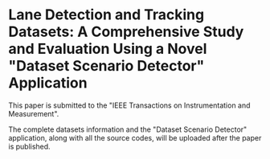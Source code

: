 # Lane Detection and Tracking Datasets: A Comprehensive Study and Evaluation Using a Novel "Dataset Scenario Detector" Application

This paper is submitted to the "IEEE Transactions on Instrumentation and Measurement". 

The complete datasets information and the "Dataset Scenario Detector" application, along with all the source codes, will be uploaded after the paper is published.
